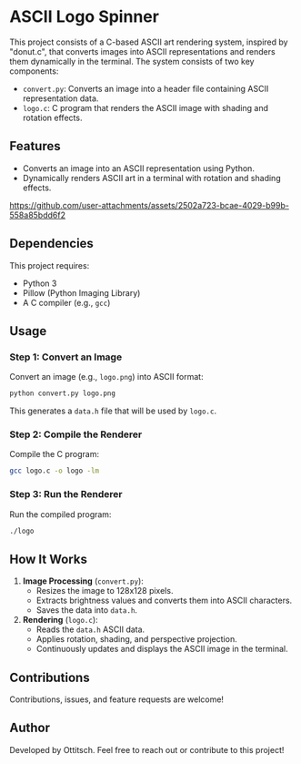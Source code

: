 # ASCII Logo Spinner

This project consists of a C-based ASCII art rendering system, inspired by "donut.c", that converts images into ASCII representations and renders them dynamically in the terminal. The system consists of two key components:

- `convert.py`: Converts an image into a header file containing ASCII representation data.
- `logo.c`: C program that renders the ASCII image with shading and rotation effects.

## Features
- Converts an image into an ASCII representation using Python.
- Dynamically renders ASCII art in a terminal with rotation and shading effects.

https://github.com/user-attachments/assets/2502a723-bcae-4029-b99b-558a85bdd6f2

## Dependencies
This project requires:
- Python 3
- Pillow (Python Imaging Library)
- A C compiler (e.g., `gcc`)

## Usage
### Step 1: Convert an Image
Convert an image (e.g., `logo.png`) into ASCII format:
```sh
python convert.py logo.png
```
This generates a `data.h` file that will be used by `logo.c`.

### Step 2: Compile the Renderer
Compile the C program:
```sh
gcc logo.c -o logo -lm
```

### Step 3: Run the Renderer
Run the compiled program:
```sh
./logo
```

## How It Works
1. **Image Processing** (`convert.py`):
   - Resizes the image to 128x128 pixels.
   - Extracts brightness values and converts them into ASCII characters.
   - Saves the data into `data.h`.
2. **Rendering** (`logo.c`):
   - Reads the `data.h` ASCII data.
   - Applies rotation, shading, and perspective projection.
   - Continuously updates and displays the ASCII image in the terminal.

## Contributions
Contributions, issues, and feature requests are welcome!

## Author
Developed by Ottitsch. Feel free to reach out or contribute to this project!

